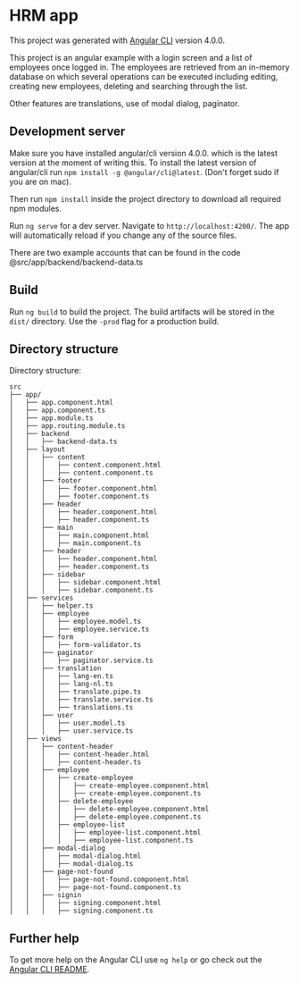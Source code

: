 # HRM app
This project was generated with [Angular CLI](https://github.com/angular/angular-cli) version 4.0.0.

This project is an angular example with a login screen and a list of employees once logged in. The employees are retrieved from an in-memory database on which several operations can be executed including editing, creating new employees, deleting and searching through the list.

Other features are translations, use of modal dialog, paginator.

## Development server

Make sure you have installed angular/cli version 4.0.0. which is the latest version at the moment of writing this. 
To install the latest version of angular/cli run `npm install -g @angular/cli@latest`. (Don't forget sudo if you are on mac).

Then run `npm install` inside the project directory to download all required npm modules.

Run `ng serve` for a dev server. Navigate to `http://localhost:4200/`. The app will automatically reload if you change any of the source files.

There are two example accounts that can be found in the code @src/app/backend/backend-data.ts

## Build
Run `ng build` to build the project. The build artifacts will be stored in the `dist/` directory. Use the `-prod` flag for a production build.

## Directory structure
Directory structure:
```
src
├── app/
│   ├── app.component.html
│   ├── app.component.ts
│   ├── app.module.ts
│   ├── app.routing.module.ts
│   ├── backend
│   │   ├── backend-data.ts
│   ├── layout
│   │   ├── content
│   │   │   ├── content.component.html
│   │   │   ├── content.component.ts
│   │   ├── footer
│   │   │   ├── footer.component.html
│   │   │   ├── footer.component.ts
│   │   ├── header
│   │   │   ├── header.component.html
│   │   │   ├── header.component.ts
│   │   ├── main
│   │   │   ├── main.component.html
│   │   │   ├── main.component.ts
│   │   ├── header
│   │   │   ├── header.component.html
│   │   │   ├── header.component.ts
│   │   ├── sidebar
│   │   │   ├── sidebar.component.html
│   │   │   ├── sidebar.component.ts
│   ├── services
│   │   ├── helper.ts
│   │   ├── employee
│   │   │   ├── employee.model.ts
│   │   │   ├── employee.service.ts
│   │   ├── form
│   │   │   ├── form-validator.ts
│   │   ├── paginator
│   │   │   ├── paginator.service.ts
│   │   ├── translation
│   │   │   ├── lang-en.ts
│   │   │   ├── lang-nl.ts
│   │   │   ├── translate.pipe.ts
│   │   │   ├── translate.service.ts
│   │   │   ├── translations.ts
│   │   ├── user
│   │   │   ├── user.model.ts
│   │   │   ├── user.service.ts
│   ├── views
│   │   ├── content-header
│   │   │   ├── content-header.html
│   │   │   ├── content-header.ts
│   │   ├── employee
│   │   │   ├── create-employee
│   │   │   │   ├── create-employee.component.html
│   │   │   │   ├── create-employee.component.ts
│   │   │   ├── delete-employee
│   │   │   │   ├── delete-employee.component.html
│   │   │   │   ├── delete-employee.component.ts
│   │   │   ├── employee-list
│   │   │   │   ├── employee-list.component.html
│   │   │   │   ├── employee-list.component.ts
│   │   ├── modal-dialog
│   │   │   ├── modal-dialog.html
│   │   │   ├── modal-dialog.ts
│   │   ├── page-not-found
│   │   │   ├── page-not-found.component.html
│   │   │   ├── page-not-found.component.ts
│   │   ├── signin
│   │   │   ├── signing.component.html
│   │   │   ├── signing.component.ts

```

## Further help

To get more help on the Angular CLI use `ng help` or go check out the [Angular CLI README](https://github.com/angular/angular-cli/blob/master/README.md).
